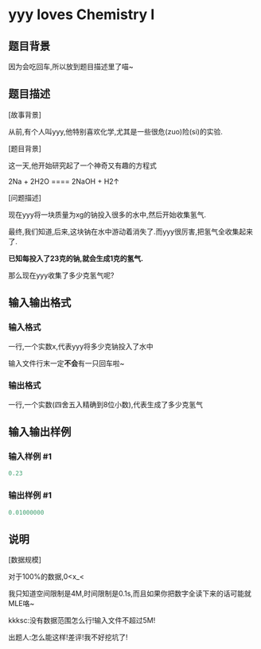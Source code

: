 # yyy loves Chemistry I

## 题目背景

因为会吃回车,所以放到题目描述里了喵~

## 题目描述

[故事背景]

从前,有个人叫yyy,他特别喜欢化学,尤其是一些很危(zuo)险(si)的实验.

[题目背景]

这一天,他开始研究起了一个神奇又有趣的方程式

2Na + 2H2O ==== 2NaOH + H2↑

[问题描述]

现在yyy将一块质量为xg的钠投入很多的水中,然后开始收集氢气.

最终,我们知道,后来,这块钠在水中游动着消失了.而yyy很厉害,把氢气全收集起来了.

**已知每投入了23克的钠,就会生成1克的氢气.**

那么现在yyy收集了多少克氢气呢?

## 输入输出格式

### 输入格式

一行,一个实数x,代表yyy将多少克钠投入了水中

输入文件行末一定**不会**有一只回车啦~

### 输出格式

一行,一个实数(四舍五入精确到8位小数),代表生成了多少克氢气

## 输入输出样例

### 输入样例 #1

```cpp
0.23
```


### 输出样例 #1

```cpp
0.01000000
```


## 说明

[数据规模]

对于100%的数据,0<x\_<

我只知道空间限制是4M,时间限制是0.1s,而且如果你把数字全读下来的话可能就MLE咯~

kkksc:没有数据范围怎么行!输入文件不超过5M!

出题人:怎么能这样!差评!我不好挖坑了!

